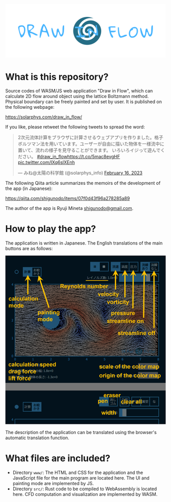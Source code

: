 ![Draw in Flow](./www/logo.png) 

# What is this repository?
 Source codes of WASM/JS web application "Draw in Flow", which can calculate 2D flow around object using the lattice Boltzmann method. Physical boundary can be freely painted and set by user. It is published on the following webpage:

https://solarphys.com/draw_in_flow/

If you like, please retweet the following tweets to spread the word:

<blockquote class="twitter-tweet"><p lang="ja" dir="ltr">2次元流体計算をブラウザに計算させるウェブアプリを作りました。格子ボルツマン法を用いています。ユーザーが自由に描いた物体を一様流中に置いて、流れの様子を見守ることができます。 いろいろイジって遊んでください。 <a href="https://twitter.com/hashtag/draw_in_flow?src=hash&amp;ref_src=twsrc%5Etfw">#draw_in_flow</a><a href="https://t.co/5mac8evgHF">https://t.co/5mac8evgHF</a> <a href="https://t.co/IXq6slXEnh">pic.twitter.com/IXq6slXEnh</a></p>&mdash; みね@太陽の科学館 (@solarphys_info) <a href="https://twitter.com/solarphys_info/status/1626054485335482368?ref_src=twsrc%5Etfw">February 16, 2023</a></blockquote>

The following Qiita article summarizes the memoirs of the development of the app (in Japanese):

https://qiita.com/shigunodo/items/07f0d43f96a278285a89

The author of the app is Ryuji Mineta <shigunodo@gmail.com>.

# How to play the app?

The application is written in Japanese. The English translations of the main buttons are as follows:

![English translation of buttons](./translation.png) 

The description of the application can be translated using the browser's automatic translation function.

# What files are included?

+ Directory ``www/``: The HTML and CSS for the application and the JavaScript file for the main program are located here. The UI and painting mode are implemented by JS.
+ Directory ``src/``: Rust code to be compiled to WebAssembly is located here. CFD computation and visualization are implemented by WASM.